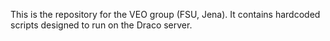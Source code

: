This is the repository for the VEO group (FSU, Jena). It contains hardcoded scripts designed to run on the Draco server.
